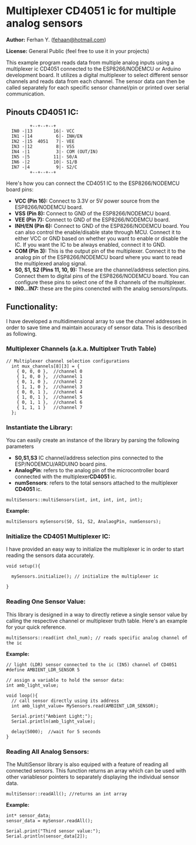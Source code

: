 # Multiplexer CD4051 ic for multiple analog sensors

**Author:** Ferhan Y. (fehaan@hotmail.com)

**License:** General Public (feel free to use it in your projects)

This example program reads data from multiple analog inputs using a multiplexer ic CD4051 connected to the ESP8266/NODEMCU or Arduino development board.
It utilizes a digital multiplexer to select different sensor channels and reads data from each channel.
The sensor data can then be called separately for each specific sensor channel/pin or printed over serial communication.


 ## Pinouts CD4051 IC:
```
         +--+--+--+
  IN0 -|13        16|- VCC
  IN1 -|14         6|- INH/EN
  IN2 -|15  4051   7|- VEE
  IN3 -|12         8|- VSS
  IN4 -|1          3|- COM (OUT/IN)
  IN5 -|5         11|- S0/A
  IN6 -|2         10|- S1/B
  IN7 -|4          9|- S2/C
         +--+--+--+

```
Here's how you can connect the CD4051 IC to the ESP8266/NODEMCU board pins:

- **VCC (Pin 16):** Connect to 3.3V or 5V power source from the ESP8266/NODEMCU board.
- **VSS (Pin 8):** Connect to GND of the ESP8266/NODEMCU board.
- **VEE (Pin 7):** Connect to GND of the ESP8266/NODEMCU board.
- **INH/EN (Pin 6):** Connect to GND of the ESP8266/NODEMCU board. You can also control the enable/disable state through MCU. Connect it to either VCC or GND based on whether you want to enable or disable the IC. If you want the IC to be always enabled, connect it to GND.
- **COM (Pin 3):** This is the output pin of the multiplexer. Connect it to the analog pin of the ESP8266/NODEMCU board where you want to read the multiplexed analog signal.
- **S0, S1, S2 (Pins 11, 10, 9):** These are the channel/address selection pins. Connect them to digital pins of the ESP8266/NODEMCU board. 
                               You can configure these pins to select one of the 8 channels of the multiplexer.
- **IN0...IN7:** these are the pins conencted with the analog sensors/inputs.

## Functionality:

I have developed a multidimensional array to use the channel addresses in order to save time and maintain accuracy of sensor data. This is described as following.

### Multiplexer Channels (a.k.a. Multiplxer Truth Table)
```
// Multiplexer channel selection configurations
  int mux_channels[8][3] = {
    { 0, 0, 0 },  //channel 0
    { 1, 0, 0 },  //channel 1
    { 0, 1, 0 },  //channel 2
    { 1, 1, 0 },  //channel 3
    { 0, 0, 1 },  //channel 4
    { 1, 0, 1 },  //channel 5
    { 0, 1, 1 },  //channel 6
    { 1, 1, 1 }   //channel 7
  };
```

### Instantiate the Library:
You can easily create an instance of the library by parsing the following parameters

- **S0,S1,S3** IC channel/address selection pins connected to the ESP/NODEMCU/ARDUINO board pins.
- **AnalogPin**: refers to the analog pin of the microcontroller board connected with the multiplexer**CD4051** ic.
- **numSensors**: refers to the total sensors attached to the multiplexer **CD4051** ic.

```
multiSensors::multiSensors(int, int, int, int, int);
```
**Example:**
```
multiSensors mySensors(S0, S1, S2, AnalaogPin, numSensors);
```
### Initialize the CD4051 Multiplexer IC:
I have provided an easy way to initialize the multiplexer ic in order to start reading the sensors data accurately.
```
void setup(){

  mySensors.initialize(); // initialize the multiplexer ic

}
```

### Reading One Sensor Value:
This library is designed in a way to directly retieve a single sensor value by calling the respective channel or multiplexer truth table. Here's an example for your quick reference.
```
multiSensors::read(int chnl_num); // reads specific analog channel of the ic
```
**Example:**
```
// light (LDR) sensor connected to the ic (IN5) channel of CD4051
#define AMBIENT_LDR_SENSOR 5 

// assign a variable to hold the sensor data:
int amb_light_value;

void loop(){
  // call sensor directly using its address
  int amb_light_value= MySensors.read(AMBIENT_LDR_SENSOR);

  Serial.print("Ambient Light:");
  Serial.println(amb_light_value);
  
  delay(5000);	//wait for 5 seconds
}
```
### Reading All Analog Sensors:
The MultiSensor library is also equiped with a feature of reading all connected sensors. This function returns an array which can be used with other variablesor pointers to separately displaying the individual sensor data.

```
multiSensor::readAll(); //returns an int array
```
**Example:**
```
int* sensor_data;
sensor_data = mySensor.readAll();

Serial.print("Third sensor value:");
Serial.println(sensor_data[2]);
```
